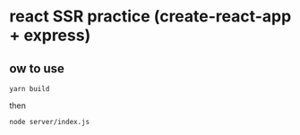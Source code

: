 # react SSR practice (create-react-app + express)

## ow to use

`yarn build`

then

`node server/index.js`
